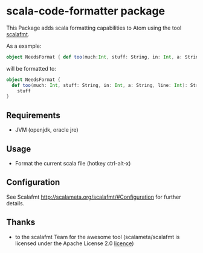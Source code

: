 # scala-code-formatter package

This Package adds scala formatting capabilities to Atom using the tool [scalafmt](http://scalameta.org/scalafmt).

As a example:

```scala
object NeedsFormat { def too(much:Int, stuff: String, in: Int, a: String, line: Int): String = stuff }
```

will be formatted to:

```scala
object NeedsFormat {
  def too(much: Int, stuff: String, in: Int, a: String, line: Int): String =
    stuff
}
```

## Requirements

* JVM (openjdk, oracle jre)

## Usage

* Format the current scala file (hotkey ctrl-alt-x)

## Configuration

See Scalafmt http://scalameta.org/scalafmt/#Configuration for further details.

## Thanks

* to the scalafmt Team for the awesome tool (scalameta/scalafmt is licensed under the
Apache License 2.0 [licence](https://github.com/scalameta/scalafmt/blob/master/LICENCE.md))
